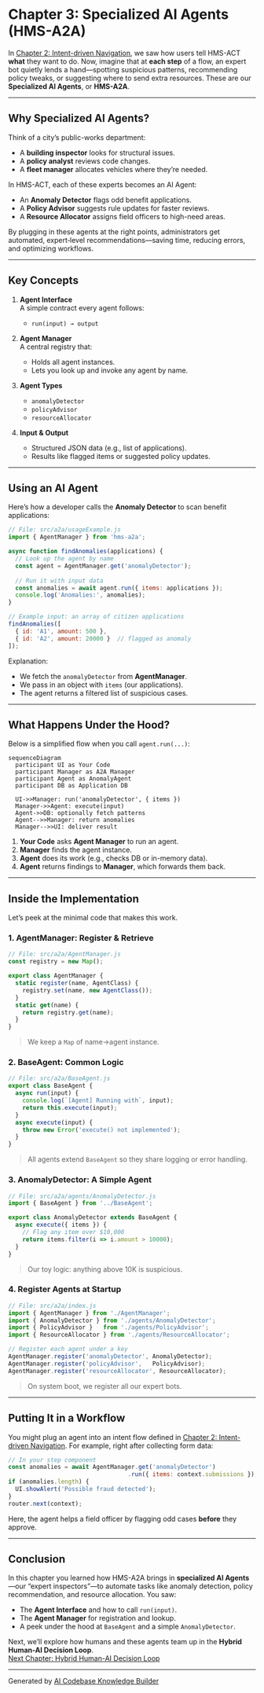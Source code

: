 # Chapter 3: Specialized AI Agents (HMS-A2A)

In [Chapter 2: Intent-driven Navigation](02_intent_driven_navigation_.md), we saw how users tell HMS-ACT **what** they want to do. Now, imagine that at **each step** of a flow, an expert bot quietly lends a hand—spotting suspicious patterns, recommending policy tweaks, or suggesting where to send extra resources. These are our **Specialized AI Agents**, or **HMS-A2A**.

---

## Why Specialized AI Agents?

Think of a city’s public-works department:

- A **building inspector** looks for structural issues.
- A **policy analyst** reviews code changes.
- A **fleet manager** allocates vehicles where they’re needed.

In HMS-ACT, each of these experts becomes an AI Agent:

- An **Anomaly Detector** flags odd benefit applications.
- A **Policy Advisor** suggests rule updates for faster reviews.
- A **Resource Allocator** assigns field officers to high-need areas.

By plugging in these agents at the right points, administrators get automated, expert‐level recommendations—saving time, reducing errors, and optimizing workflows.

---

## Key Concepts

1. **Agent Interface**  
   A simple contract every agent follows:
   - `run(input) → output`

2. **Agent Manager**  
   A central registry that:
   - Holds all agent instances.
   - Lets you look up and invoke any agent by name.

3. **Agent Types**  
   - `anomalyDetector`  
   - `policyAdvisor`  
   - `resourceAllocator`

4. **Input & Output**  
   - Structured JSON data (e.g., list of applications).  
   - Results like flagged items or suggested policy updates.

---

## Using an AI Agent

Here’s how a developer calls the **Anomaly Detector** to scan benefit applications:

```javascript
// File: src/a2a/usageExample.js
import { AgentManager } from 'hms-a2a'; 

async function findAnomalies(applications) {
  // Look up the agent by name
  const agent = AgentManager.get('anomalyDetector');
  
  // Run it with input data
  const anomalies = await agent.run({ items: applications });
  console.log('Anomalies:', anomalies);
}

// Example input: an array of citizen applications
findAnomalies([
  { id: 'A1', amount: 500 },
  { id: 'A2', amount: 20000 }  // flagged as anomaly
]);
```

Explanation:
- We fetch the `anomalyDetector` from **AgentManager**.
- We pass in an object with `items` (our applications).
- The agent returns a filtered list of suspicious cases.

---

## What Happens Under the Hood?

Below is a simplified flow when you call `agent.run(...)`:

```mermaid
sequenceDiagram
  participant UI as Your Code
  participant Manager as A2A Manager
  participant Agent as AnomalyAgent
  participant DB as Application DB

  UI->>Manager: run('anomalyDetector', { items })
  Manager->>Agent: execute(input)
  Agent->>DB: optionally fetch patterns
  Agent-->>Manager: return anomalies
  Manager-->>UI: deliver result
```

1. **Your Code** asks **Agent Manager** to run an agent.  
2. **Manager** finds the agent instance.  
3. **Agent** does its work (e.g., checks DB or in-memory data).  
4. **Agent** returns findings to **Manager**, which forwards them back.

---

## Inside the Implementation

Let’s peek at the minimal code that makes this work.

### 1. AgentManager: Register & Retrieve

```javascript
// File: src/a2a/AgentManager.js
const registry = new Map();

export class AgentManager {
  static register(name, AgentClass) {
    registry.set(name, new AgentClass());
  }
  static get(name) {
    return registry.get(name);
  }
}
```
> We keep a `Map` of name→agent instance.

### 2. BaseAgent: Common Logic

```javascript
// File: src/a2a/BaseAgent.js
export class BaseAgent {
  async run(input) {
    console.log(`[Agent] Running with`, input);
    return this.execute(input);
  }
  async execute(input) {
    throw new Error('execute() not implemented');
  }
}
```
> All agents extend `BaseAgent` so they share logging or error handling.

### 3. AnomalyDetector: A Simple Agent

```javascript
// File: src/a2a/agents/AnomalyDetector.js
import { BaseAgent } from '../BaseAgent';

export class AnomalyDetector extends BaseAgent {
  async execute({ items }) {
    // Flag any item over $10,000
    return items.filter(i => i.amount > 10000);
  }
}
```
> Our toy logic: anything above 10K is suspicious.

### 4. Register Agents at Startup

```javascript
// File: src/a2a/index.js
import { AgentManager } from './AgentManager';
import { AnomalyDetector } from './agents/AnomalyDetector';
import { PolicyAdvisor }   from './agents/PolicyAdvisor';
import { ResourceAllocator } from './agents/ResourceAllocator';

// Register each agent under a key
AgentManager.register('anomalyDetector', AnomalyDetector);
AgentManager.register('policyAdvisor',   PolicyAdvisor);
AgentManager.register('resourceAllocator', ResourceAllocator);
```
> On system boot, we register all our expert bots.

---

## Putting It in a Workflow

You might plug an agent into an intent flow defined in [Chapter 2: Intent-driven Navigation](02_intent_driven_navigation_.md). For example, right after collecting form data:

```javascript
// In your step component
const anomalies = await AgentManager.get('anomalyDetector')
                                  .run({ items: context.submissions });
if (anomalies.length) {
  UI.showAlert('Possible fraud detected');
}
router.next(context);
```

Here, the agent helps a field officer by flagging odd cases **before** they approve.

---

## Conclusion

In this chapter you learned how HMS-A2A brings in **specialized AI Agents**—our “expert inspectors”—to automate tasks like anomaly detection, policy recommendation, and resource allocation. You saw:

- The **Agent Interface** and how to call `run(input)`.  
- The **Agent Manager** for registration and lookup.  
- A peek under the hood at `BaseAgent` and a simple `AnomalyDetector`.  

Next, we’ll explore how humans and these agents team up in the **Hybrid Human-AI Decision Loop**.  
[Next Chapter: Hybrid Human-AI Decision Loop](04_hybrid_human_ai_decision_loop_.md)

---

Generated by [AI Codebase Knowledge Builder](https://github.com/The-Pocket/Tutorial-Codebase-Knowledge)